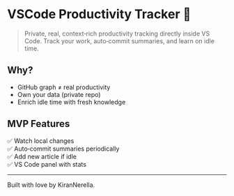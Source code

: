 # VSCode Productivity Tracker 🚀

> Private, real, context‑rich productivity tracking directly inside VS Code.
> Track your work, auto‑commit summaries, and learn on idle time.

## Why?
- GitHub graph ≠ real productivity
- Own your data (private repo)
- Enrich idle time with fresh knowledge

## MVP Features
✅ Watch local changes  
✅ Auto‑commit summaries periodically  
✅ Add new article if idle  
✅ VS Code panel with stats

---

Built with love by KiranNerella.
